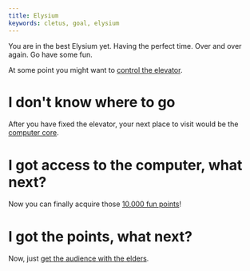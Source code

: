 ```yaml
---
title: Elysium
keywords: cletus, goal, elysium
---
```


You are in the best Elysium yet. Having the perfect time. Over and over again. Go have some fun.

At some point you might want to [control the elevator](020-elevator.md).

# I don't know where to go
After you have fixed the elevator, your next place to visit would be the [computer core](030-access-computer.md).

# I got access to the computer, what next?
Now you can finally acquire those [10,000 fun points](040-get-points.md)!

# I got the points, what next?
Now, just [get the audience with the elders](050-audience).
